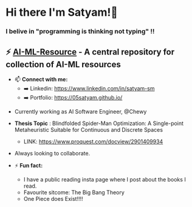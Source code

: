 # Hi there I'm Satyam!👋 
### I belive in "programming is thinking not typing" !!

## ⚡ [AI-ML-Resource](https://github.com/05satyam/AI-ML/blob/main/README.md) - A central repository for collection of AI-ML resources
  
- 📫 **Connect with me:**
     - ➡️ Linkedin: https://www.linkedin.com/in/satyam-sm
     - ➡️ Portfolio: https://05satyam.github.io/
       
<!--
**05satyam/05satyam** is a ✨ _special_ ✨ repository because its `README.md` (this file) appears on your GitHub profile.
-->

- Currently working as AI Software Engineer, @Chewy
  
- **Thesis Topic** : Blindfolded Spider-Man Optimization: A Single-point Metaheuristic  Suitable for Continuous and Discrete Spaces
  - LINK: https://www.proquest.com/docview/2901409934

- Always looking to collaborate.
  
- ⚡ **Fun fact:**
     - I have a public reading insta page where I post about the books I read.
     - Favourite sitcome: The Big Bang Theory
     - One Piece does Exist!!!!
              
